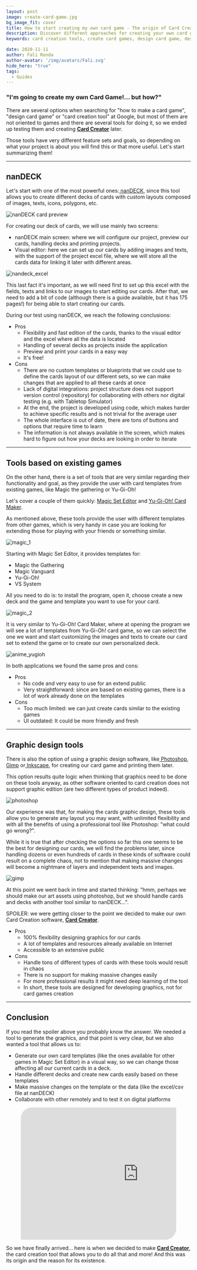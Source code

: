 ```yaml
---
layout: post
image: create-card-game.jpg
bg_image_fit: cover
title: How to start creating my own card game - The origin of Card Creator
description: Discover different approaches for creating your own card game
keywords: card creation tools, create card games, design card game, design tabletop game, create tabletop game

date: 2020-11-11
author: Fali Ronda
author-avatar: '/img/avatars/Fali.svg'
hide_hero: "true"
tags:
  - Guides
---
```


### "I'm going to create my own Card Game!... but how?"

There are several options when searching for "how to make a card game", "design card game" or "card creation tool" at Google, but most of them are not oriented to games and there are several tools for doing it, so we ended up testing them and creating **[Card Creator](http://www.pixelatto.com/store/card-creator/)** later.

Those tools have very different feature sets and goals, so depending on what your project is about you will find this or that more useful. Let's start summarizing them!

<hr>

## nanDECK

Let's start with one of the most powerful ones:[ nanDECK](http://www.nand.it/nandeck/), since this tool allows you to create different decks of cards with custom layouts composed of images, texts, icons, polygons, etc.

![nanDECK card preview](/img/upload/nandeck_main_preview.png)

For creating our deck of cards, we will use mainly two screens:

- nanDECK main screen: where we will configure our project, preview our cards, handling decks and printing projects.
- Visual editor: here we can set up our cards by adding images and texts, with the support of the project excel file, where we will store all the cards data for linking it later with different areas.

![nandeck_excel](/img/upload/nandeck_excel.png)

This last fact it's important, as we will need first to set up this excel with the fields, texts and links to our images to start editing our cards. After that, we need to add a bit of code (although there is a guide available, but it has 175 pages!) for being able to start creating our cards.

During our test using nanDECK, we reach the following conclusions:

- Pros
  - Flexibility and fast edition of the cards, thanks to the visual editor and the excel where all the data is located
  - Handling of several decks as projects inside the application
  - Preview and print your cards in a easy way
  - It's free!
- Cons
  - There are no custom templates or blueprints that we could use to define the cards layout of our different sets, so we can make changes that are applied to all these cards at once
  - Lack of digital integrations: project structure does not support version control (repository) for collaborating with others nor digital testing (e.g. with Tabletop Simulator)
  - At the end, the project is developed using code, which makes harder to achieve specific results and is not trivial for the average user
  - The whole interface is out of date, there are tons of buttons and options that require time to learn
  - The information is not always available in the screen, which makes hard to figure out how your decks are looking in order to iterate

<hr>

## Tools based on existing games

On the other hand, there is a set of tools that are very similar regarding their functionality and goal, as they provide the user with card templates from existing games, like Magic the gathering or Yu-Gi-Oh!

Let's cover a couple of them quickly: [Magic Set Editor](http://magicseteditor.sourceforge.net/) and [Yu-Gi-Oh! Card Maker](https://www.aygocm.co.uk/).

As mentioned above, these tools provide the user with different templates from other games, which is very handy in case you are looking for extending those for playing with your friends or something similar.

![magic_1](/img/upload/magic_1.gif)

Starting with Magic Set Editor, it provides templates for:

- Magic the Gathering
- Magic Vanguard
- Yu-Gi-Oh!
- VS System

All you need to do is: to install the program, open it, choose create a new deck and the game and template you want to use for your card.

![magic_2](/img/upload/magic_2.PNG)

It is very similar to Yu-Gi-Oh! Card Maker, where at opening the program we will see a lot of templates from Yu-Gi-Oh! card game, so we can select the one we want and start customizing the images and texts to create our card set to extend the game or to create our own personalized deck.

![anime_yugioh](/img/upload/anime_yugioh.png)

In both applications we found the same pros and cons:

- Pros
  - No code and very easy to use for an extend public
  - Very straightforward: since are based on existing games, there is a lot of work already done on the templates
- Cons
  - Too much limited: we can just create cards similar to the existing games
  - UI outdated: It could be more friendly and fresh

<hr>

## Graphic design tools

There is also the option of using a graphic design software, like[ Photoshop](https://www.adobe.com/es/products/photoshop.html),[ Gimp](http://www.gimp.org.es/) or[ Inkscape](https://inkscape.org/), for creating our card game and printing them later.

This option results quite logic when thinking that graphics need to be done on these tools anyway, as other software oriented to card creation does not support graphic edition (are two different types of product indeed).

![photoshop](/img/upload/photoshop.jpg)

Our experience was that, for making the cards graphic design, these tools allow you to generate any layout you may want, with unlimited flexibility and with all the benefits of using a professional tool like Photoshop: "what could go wrong?".

While it is true that after checking the options so far this one seems to be the best for designing our cards, we will find the problems later, since handling dozens or even hundreds of cards in these kinds of software could result on a complete chaos, not to mention that making massive changes will become a nightmare of layers and independent texts and images.

![gimp](/img/upload/gimp.png)

At this point we went back in time and started thinking: "hmm, perhaps we should make our art assets using photoshop, but we should handle cards and decks with another tool similar to nanDECK...".

SPOILER: we were getting closer to the point we decided to make our own Card Creation software, [**Card Creator**](https://pixelatto.com/store/card-creator/).

- Pros
  - 100% flexibility designing graphics for our cards
  - A lot of templates and resources already available on Internet
  - Accessible to an extensive public
- Cons
  - Handle tons of different types of cards with these tools would result in chaos
  - There is no support for making massive changes easily
  - For more professional results it might need deep learning of the tool
  - In short, these tools are designed for developing graphics, not for card games creation

<hr>

## Conclusion

If you read the spoiler above you probably know the answer. We needed a tool to generate the graphics, and that point is very clear, but we also wanted a tool that allows us to:

- Generate our own card templates (like the ones available for other games in Magic Set Editor) in a visual way, so we can change those affecting all our current cards in a deck.
- Handle different decks and create new cards easily based on these templates
- Make massive changes on the template or the data (like the excel/csv file at nanDECK)
- Collaborate with other remotely and to test it on digital platforms


<figure class="image is-16by9" style="border-radius: 30px 0px 30px 0px; overflow: hidden;">
    <iframe class="has-ratio" width="640" height="360"
        src="https://www.youtube.com/embed/liMw3yfeTdo?rel=0" frameborder="0"
        allow="accelerometer; autoplay; encrypted-media; gyroscope; picture-in-picture"
        allowfullscreen>
    </iframe>
</figure>

So we have finally arrived... here is when we decided to make [**Card Creator**](http://www.pixelatto.com/store/card-creator/), the card creation tool that allows you to do all that and more! And this was its origin and the reason for its existence.
